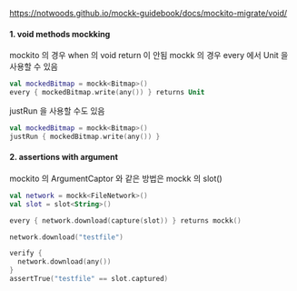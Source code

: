


https://notwoods.github.io/mockk-guidebook/docs/mockito-migrate/void/


#### 1.  void  methods mockking 
mockito 의 경우 when 의 void return 이 안됨
mockk 의 경우 every 에서 Unit 을 사용할 수 있음
```kotlin
val mockedBitmap = mockk<Bitmap>()
every { mockedBitmap.write(any()) } returns Unit
```
justRun 을 사용할 수도 있음
```kotlin
val mockedBitmap = mockk<Bitmap>()
justRun { mockedBitmap.write(any()) }
```

#### 2. assertions with  argument

mockito 의 ArgumentCaptor 와 같은 방법은 mockk 의 slot()
```kotlin
val network = mockk<FileNetwork>()
val slot = slot<String>()

every { network.download(capture(slot)) } returns mockk()

network.download("testfile")

verify {
  network.download(any())
}
assertTrue("testfile" == slot.captured)
```


<!--stackedit_data:
eyJoaXN0b3J5IjpbLTEwMDk4OTU4MjMsMTQ2MzQzMTI0LDE5OD
k1Mzg4OTRdfQ==
-->